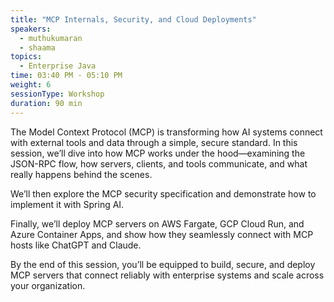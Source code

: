 ```yaml
---
title: "MCP Internals, Security, and Cloud Deployments"
speakers:
  - muthukumaran
  - shaama
topics:
  - Enterprise Java
time: 03:40 PM - 05:10 PM
weight: 6
sessionType: Workshop
duration: 90 min 
---
```


The Model Context Protocol (MCP) is transforming how AI systems connect with external tools and data through a simple, secure standard. In this session, we’ll dive into how MCP works under the hood—examining the JSON-RPC flow, how servers, clients, and tools communicate, and what really happens behind the scenes.

We’ll then explore the MCP security specification and demonstrate how to implement it with Spring AI.

Finally, we’ll deploy MCP servers on AWS Fargate, GCP Cloud Run, and Azure Container Apps, and show how they seamlessly connect with MCP hosts like ChatGPT and Claude.

By the end of this session, you’ll be equipped to build, secure, and deploy MCP servers that connect reliably with enterprise systems and scale across your organization.
